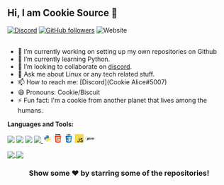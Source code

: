 ## Hi, I am Cookie Source 👋
<a href="https://discord.gg/E3Peq23">![Discord](https://img.shields.io/discord/472508061513416705?logo=Discord)</a> <a href="https://github.com/login?return_to=%2Fcookiesource">![GitHub followers](https://img.shields.io/github/followers/cookiesource?logo=github&style=plastic)</a>
![Website](https://img.shields.io/website?down_color=Red&down_message=Offline&up_color=Blue&up_message=Online&url=https%3A%2F%2Fcookiesource.github.io%2F)
<br/>
<br/>



- 🔭 I’m currently working on setting up my own repositories on Github
- 🌱 I’m currently learning Python.
- 👯 I’m looking to collaborate on [discord](https://discord.gg/GU88ak5).
- 💬 Ask me about Linux or any tech related stuff.
- 📫 How to reach me: [Discord](Cookie Alice#5007)
- 😄 Pronouns: Cookie/Biscuit
- ⚡ Fun fact: I'm a cookie from another planet that lives among the humans.


**Languages and Tools:**  

<a href="https://kde.org/"><code><img height="20" src="https://avatars1.githubusercontent.com/u/14312869?s=200&v=4"></code></a>
<a href="https://kde.org/plasma-desktop/"><code><img height="20" src="https://kde.org/stuff/clipart/logo/plasma-logo-colorful-3000x3000.png"></code></a>
<a href="https://wordpress.com/"><code><img height="20" src="https://image.flaticon.com/icons/png/512/174/174881.png"></code></a>
<a href="https://remmina.org/"><code><img height="20" src="https://raw.githubusercontent.com/FreeRDP/Remmina/master/data/desktop/32x32/apps/org.remmina.Remmina.png"></code> </a>
<a href="https://www.python.org/"><code><img height="20" src="https://raw.githubusercontent.com/github/explore/80688e429a7d4ef2fca1e82350fe8e3517d3494d/topics/python/python.png"></code></a>
<code><img height="20" src="https://raw.githubusercontent.com/github/explore/80688e429a7d4ef2fca1e82350fe8e3517d3494d/topics/html/html.png"></code>
<code><img height="20" src="https://raw.githubusercontent.com/github/explore/80688e429a7d4ef2fca1e82350fe8e3517d3494d/topics/css/css.png"></code>
<a href="https://www.javascript.com/"><code><img height="20" src="https://raw.githubusercontent.com/github/explore/80688e429a7d4ef2fca1e82350fe8e3517d3494d/topics/javascript/javascript.png"></code></a>
<a href="https://www.gnu.org/software/bash/"><code><img height="20" src="https://raw.githubusercontent.com/github/explore/80688e429a7d4ef2fca1e82350fe8e3517d3494d/topics/bash/bash.png"></code></a>

<a href="https://github.com/cookiesource">
  <img align="center" src="https://github-readme-stats.vercel.app/api/top-langs/?username=cookiesource&theme=dark&hide_langs_below=1" />
</a>
<a href="https://github.com/cookiesource">
<img align="center" src="https://github-readme-stats.vercel.app/api?username=cookiesource&&show_icons=true&title_color=ffffff&icon_color=bb2acf&text_color=daf7dc&bg_color=151515"> 
</a>
<div align="center">

### Show some ❤️ by starring some of the repositories!

</div>
